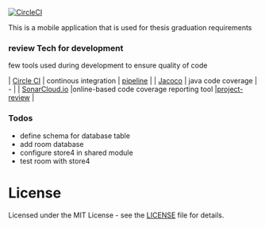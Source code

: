 
[![CircleCI](https://circleci.com/gh/circleci/circleci-docs.svg?style=svg&circle-token=1968f1d0945ea1079dba54e88a2bd3037d31985e)](https://circleci.com/gh/daya-pangestu/tugas-akhir)

This is a mobile application that is used for thesis graduation requirements

### review Tech for development

few tools used during development to ensure quality of code 

| [Circle CI](https://circleci.com) | continous integration | [pipeline](https://circleci.com/gh/daya-pangestu/tugas-akhir)  |
| [Jacoco](https://www.eclemma.org/jacoco/) | java code coverage | - |
| [SonarCloud.io](sonarcloud.io) |online-based code coverage reporting tool |[project-review](https://sonarcloud.io/organizations/taha-tugas-akhir-haha/projects) |

### Todos

 - define schema for database table
 - add room database
 - configure store4 in shared module
 - test room with store4






# License

Licensed under the MIT License - see the [LICENSE](LICENSE) file for details.
